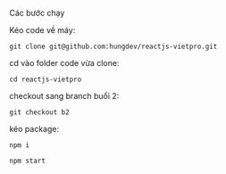 Các bước chạy

Kéo code về máy:

```
git clone git@github.com:hungdev/reactjs-vietpro.git
```

cd vào folder code vừa clone:

```
cd reactjs-vietpro
```

checkout sang branch buổi 2:

```
git checkout b2
```

kéo package:

```
npm i
```

```
npm start
```